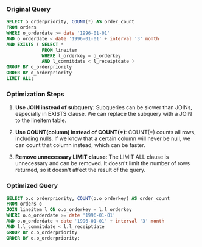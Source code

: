 ### Original Query
```sql
SELECT o_orderpriority, COUNT(*) AS order_count 
FROM orders 
WHERE o_orderdate >= date '1996-01-01' 
AND o_orderdate < date '1996-01-01' + interval '3' month 
AND EXISTS ( SELECT * 
             FROM lineitem 
             WHERE l_orderkey = o_orderkey 
             AND l_commitdate < l_receiptdate ) 
GROUP BY o_orderpriority 
ORDER BY o_orderpriority 
LIMIT ALL;
```

### Optimization Steps

1. **Use JOIN instead of subquery**: Subqueries can be slower than JOINs, especially in EXISTS clause. We can replace the subquery with a JOIN to the lineitem table.

2. **Use COUNT(column) instead of COUNT(*)**: COUNT(*) counts all rows, including nulls. If we know that a certain column will never be null, we can count that column instead, which can be faster.

3. **Remove unnecessary LIMIT clause**: The LIMIT ALL clause is unnecessary and can be removed. It doesn't limit the number of rows returned, so it doesn't affect the result of the query.

### Optimized Query
```sql
SELECT o.o_orderpriority, COUNT(o.o_orderkey) AS order_count 
FROM orders o
JOIN lineitem l ON o.o_orderkey = l.l_orderkey 
WHERE o.o_orderdate >= date '1996-01-01' 
AND o.o_orderdate < date '1996-01-01' + interval '3' month 
AND l.l_commitdate < l.l_receiptdate 
GROUP BY o.o_orderpriority 
ORDER BY o.o_orderpriority;
```